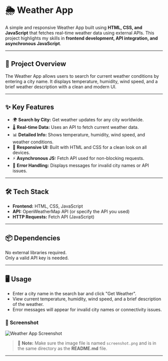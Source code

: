 # 🌦️ Weather App

A simple and responsive Weather App built using **HTML, CSS, and JavaScript** that fetches real-time weather data using external APIs. This project highlights my skills in **frontend development, API integration, and asynchronous JavaScript**.

---

## 📌 Project Overview

The Weather App allows users to search for current weather conditions by entering a city name. It displays temperature, humidity, wind speed, and a brief weather description with a clean and modern UI.

---

## ✨ Key Features

- 🌍 **Search by City:** Get weather updates for any city worldwide.  
- 🌡️ **Real-time Data:** Uses an API to fetch current weather data.  
- 📊 **Detailed Info:** Shows temperature, humidity, wind speed, and weather conditions.  
- 🎨 **Responsive UI:** Built with HTML and CSS for a clean look on all devices.  
- ⚡ **Asynchronous JS:** Fetch API used for non-blocking requests.  
- 🚫 **Error Handling:** Displays messages for invalid city names or API issues.  

---

## 🛠️ Tech Stack

- **Frontend:** HTML, CSS, JavaScript  
- **API:** OpenWeatherMap API (or specify the API you used)  
- **HTTP Requests:** Fetch API (JavaScript)  

---

## 📦 Dependencies

No external libraries required.  
Only a valid API key is needed.

---

## 🖥️ Usage

- Enter a city name in the search bar and click "Get Weather".  
- View current temperature, humidity, wind speed, and a brief description of the weather.  
- Error messages will appear for invalid city names or connectivity issues.  

### 🌟 **Screenshot**
![Weather App Screenshot](screenshot.png)  

> 🔄 **Note:** Make sure the image file is named `screenshot.png` and is in the same directory as the **README.md** file.  

---

